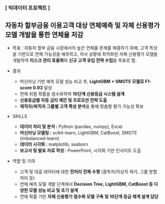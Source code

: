 ### [ 빅데이터 프로젝트 ]
## 자동차 할부금융 이용고객 대상 연체예측 및 자체 신용평가 모델 개발을 통한 연체율 저감
  
- 목표 : 자동차 할부 금융 시장에서의 높은 연체율 문제를 해결하기 위해, 고객 특성을 기반으로 연체 가능성을 예측하고, 자사 상황에 최적화된 자체 신용평가 모델을 개발하여 **리스크 관리 효율화**와 **신규 고객 유입 전략 수립**을 목표로 함.

- 결과
    - 머신러닝 기반 예측 모델 성능 비교 후, **LightGBM + SMOTE 모델로 F1-score 0.93** 달성
    - 연체 위험 확률을 점수화하여 **10단계 신용등급 시스템 설계**
    - **신용등급별 차등 금리 제안 및 프로모션 전략 도출**
    - **재직자/퇴직자 그룹별 고객 특성 분석**을 통해 맞춤형 평가 가능성 확보

- SKILLS
    - **데이터 처리 및 분석 :** Python (pandas, numpy), Excel
    - **머신러닝 모델링 :** scikit-learn, LightGBM, CatBoost, SMOTE (imbalanced-learn)
    - **데이터 시각화 :** matplotlib, seaborn
    - **보고서 및 발표 자료 작성 :** PowerPoint, 시각화 기반 인사이트 도출

- 역할 및 기여
    - 고객 및 대출 데이터에 대한 **전처리 전체 수행** (결측치/이상치 제거, 그룹 분할 처리 등)
    - 연체 예측 모델 개발 단계에서 **Decision Tree, LightGBM, CatBoost 등 다양한 모델 성능 비교 및 초기 설계**
    - 연체 확률 기반 **자체 신용평가 점수화 모델 구축 및 10단계 등급 체계 설계 담당**

